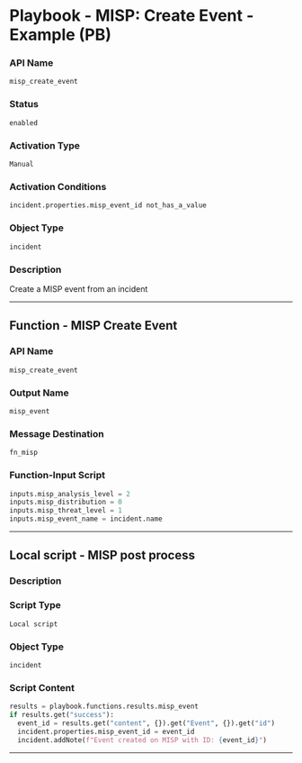 <!--
    DO NOT MANUALLY EDIT THIS FILE
    THIS FILE IS AUTOMATICALLY GENERATED WITH resilient-sdk codegen
    Generated with resilient-sdk v51.0.2.2.1096
-->

# Playbook - MISP: Create Event - Example (PB)

### API Name
`misp_create_event`

### Status
`enabled`

### Activation Type
`Manual`

### Activation Conditions
`incident.properties.misp_event_id not_has_a_value`

### Object Type
`incident`

### Description
Create a MISP event from an incident


---
## Function - MISP Create Event

### API Name
`misp_create_event`

### Output Name
`misp_event`

### Message Destination
`fn_misp`

### Function-Input Script
```python
inputs.misp_analysis_level = 2
inputs.misp_distribution = 0
inputs.misp_threat_level = 1
inputs.misp_event_name = incident.name
```

---

## Local script - MISP post process

### Description


### Script Type
`Local script`

### Object Type
`incident`

### Script Content
```python
results = playbook.functions.results.misp_event
if results.get("success"):
  event_id = results.get("content", {}).get("Event", {}).get("id")
  incident.properties.misp_event_id = event_id
  incident.addNote(f"Event created on MISP with ID: {event_id}")
```

---


